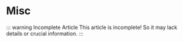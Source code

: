 # Misc
::: warning Incomplete Article
This article is incomplete! So it may lack details or crucial information.
:::